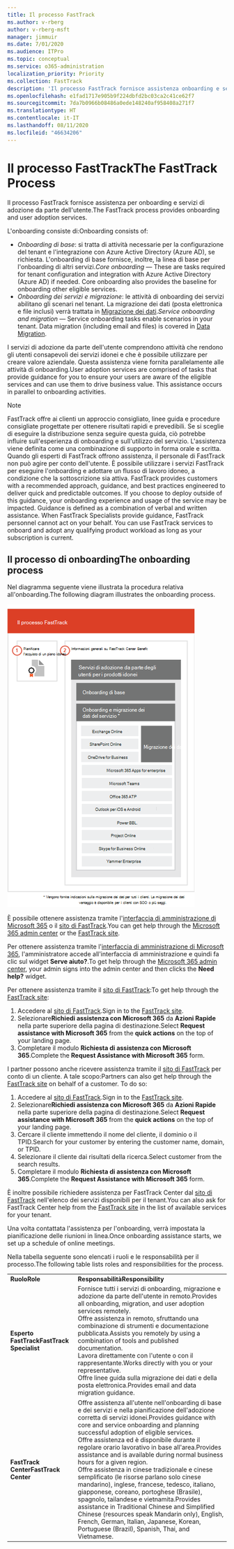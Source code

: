 ```yaml
---
title: Il processo FastTrack
ms.author: v-rberg
author: v-rberg-msft
manager: jimmuir
ms.date: 7/01/2020
ms.audience: ITPro
ms.topic: conceptual
ms.service: o365-administration
localization_priority: Priority
ms.collection: FastTrack
description: 'Il processo FastTrack fornisce assistenza onboarding e servizi di adozione da parte dell’utente. '
ms.openlocfilehash: e1fad1717e905b9f224dbfd2bc03ca2c41ce62f7
ms.sourcegitcommit: 7da7b0966b08486a0ede148240af958408a271f7
ms.translationtype: HT
ms.contentlocale: it-IT
ms.lasthandoff: 08/11/2020
ms.locfileid: "46634206"
---
```

# <a name="the-fasttrack-process"></a><span data-ttu-id="c36c1-103">Il processo FastTrack</span><span class="sxs-lookup"><span data-stu-id="c36c1-103">The FastTrack Process</span></span>

<span data-ttu-id="c36c1-104">Il processo FastTrack fornisce assistenza per onboarding e servizi di adozione da parte dell'utente.</span><span class="sxs-lookup"><span data-stu-id="c36c1-104">The FastTrack process provides onboarding and user adoption services.</span></span> 
  
<span data-ttu-id="c36c1-105">L'onboarding consiste di:</span><span class="sxs-lookup"><span data-stu-id="c36c1-105">Onboarding consists of:</span></span>
  
- <span data-ttu-id="c36c1-p101">*Onboarding di base*: si tratta di attività necessarie per la configurazione del tenant e l'integrazione con Azure Active Directory (Azure AD), se richiesta. L'onboarding di base fornisce, inoltre, la linea di base per l'onboarding di altri servizi.</span><span class="sxs-lookup"><span data-stu-id="c36c1-p101">*Core onboarding* — These are tasks required for tenant configuration and integration with Azure Active Directory (Azure AD) if needed. Core onboarding also provides the baseline for onboarding other eligible services.</span></span> 
- <span data-ttu-id="c36c1-p102">*Onboarding dei servizi e migrazione*: le attività di onboarding dei servizi abilitano gli scenari nel tenant. La migrazione dei dati (posta elettronica e file inclusi) verrà trattata in [Migrazione dei dati](O365-data-migration.md).</span><span class="sxs-lookup"><span data-stu-id="c36c1-p102">*Service onboarding and migration* — Service onboarding tasks enable scenarios in your tenant. Data migration (including email and files) is covered in [Data Migration](O365-data-migration.md).</span></span> 
    
<span data-ttu-id="c36c1-p103">I servizi di adozione da parte dell'utente comprendono attività che rendono gli utenti consapevoli dei servizi idonei e che è possibile utilizzare per creare valore aziendale. Questa assistenza viene fornita parallelamente alle attività di onboarding.</span><span class="sxs-lookup"><span data-stu-id="c36c1-p103">User adoption services are comprised of tasks that provide guidance for you to ensure your users are aware of the eligible services and can use them to drive business value. This assistance occurs in parallel to onboarding activities.</span></span>
  
> [!NOTE]
> <span data-ttu-id="c36c1-p104">FastTrack offre ai clienti un approccio consigliato, linee guida e procedure consigliate progettate per ottenere risultati rapidi e prevedibili. Se si sceglie di eseguire la distribuzione senza seguire questa guida, ciò potrebbe influire sull'esperienza di onboarding e sull'utilizzo del servizio. L'assistenza viene definita come una combinazione di supporto in forma orale e scritta. Quando gli esperti di FastTrack offrono assistenza, il personale di FastTrack non può agire per conto dell'utente. È possibile utilizzare i servizi FastTrack per eseguire l'onboarding e adottare un flusso di lavoro idoneo, a condizione che la sottoscrizione sia attiva. </span><span class="sxs-lookup"><span data-stu-id="c36c1-p104">FastTrack provides customers with a recommended approach, guidance, and best practices engineered to deliver quick and predictable outcomes. If you choose to deploy outside of this guidance, your onboarding experience and usage of the service may be impacted. Guidance is defined as a combination of verbal and written assistance. When FastTrack Specialists provide guidance, FastTrack personnel cannot act on your behalf. You can use FastTrack services to onboard and adopt any qualifying product workload as long as your subscription is current.</span></span> 
  
## <a name="the-onboarding-process"></a><span data-ttu-id="c36c1-117">Il processo di onboarding</span><span class="sxs-lookup"><span data-stu-id="c36c1-117">The onboarding process</span></span>

<span data-ttu-id="c36c1-118">Nel diagramma seguente viene illustrata la procedura relativa all'onboarding.</span><span class="sxs-lookup"><span data-stu-id="c36c1-118">The following diagram illustrates the onboarding process.</span></span>
  
![Sequenza temporale per l'uso del vantaggio dell'onboarding](media/o365-onboarding-timeline-m365-apps.png)
  
<span data-ttu-id="c36c1-120">È possibile ottenere assistenza tramite l'[interfaccia di amministrazione di Microsoft 365](https://go.microsoft.com/fwlink/?linkid=2032704) o il [sito di FastTrack](https://go.microsoft.com/fwlink/?linkid=780698).</span><span class="sxs-lookup"><span data-stu-id="c36c1-120">You can get help through the [Microsoft 365 admin center](https://go.microsoft.com/fwlink/?linkid=2032704) or the [FastTrack site](https://go.microsoft.com/fwlink/?linkid=780698).</span></span> 

<span data-ttu-id="c36c1-121">Per ottenere assistenza tramite l'[interfaccia di amministrazione di Microsoft 365](https://go.microsoft.com/fwlink/?linkid=2032704), l'amministratore accede all'interfaccia di amministrazione e quindi fa clic sul widget **Serve aiuto?**.</span><span class="sxs-lookup"><span data-stu-id="c36c1-121">To get help through the [Microsoft 365 admin center](https://go.microsoft.com/fwlink/?linkid=2032704), your admin signs into the admin center and then clicks the **Need help?** widget.</span></span> 

<span data-ttu-id="c36c1-122">Per ottenere assistenza tramite il [sito di FastTrack](https://go.microsoft.com/fwlink/?linkid=780698):</span><span class="sxs-lookup"><span data-stu-id="c36c1-122">To get help through the [FastTrack site](https://go.microsoft.com/fwlink/?linkid=780698):</span></span> 
1.    <span data-ttu-id="c36c1-123">Accedere al [sito di FastTrack](https://go.microsoft.com/fwlink/?linkid=780698).</span><span class="sxs-lookup"><span data-stu-id="c36c1-123">Sign in to the [FastTrack site](https://go.microsoft.com/fwlink/?linkid=780698).</span></span> 
2.    <span data-ttu-id="c36c1-124">Selezionare**Richiedi assistenza con Microsoft 365** da **Azioni Rapide** nella parte superiore della pagina di destinazione.</span><span class="sxs-lookup"><span data-stu-id="c36c1-124">Select **Request assistance with Microsoft 365** from the **quick actions** on the top of your landing page.</span></span>
3.    <span data-ttu-id="c36c1-125">Completare il modulo **Richiesta di assistenza con Microsoft 365**.</span><span class="sxs-lookup"><span data-stu-id="c36c1-125">Complete the **Request Assistance with Microsoft 365** form.</span></span>
  
<span data-ttu-id="c36c1-p105">I partner possono anche ricevere assistenza tramite il [sito di FastTrack](https://go.microsoft.com/fwlink/?linkid=780698) per conto di un cliente. A tale scopo:</span><span class="sxs-lookup"><span data-stu-id="c36c1-p105">Partners can also get help through the [FastTrack site](https://go.microsoft.com/fwlink/?linkid=780698) on behalf of a customer. To do so:</span></span>
1.    <span data-ttu-id="c36c1-128">Accedere al [sito di FastTrack](https://go.microsoft.com/fwlink/?linkid=780698).</span><span class="sxs-lookup"><span data-stu-id="c36c1-128">Sign in to the [FastTrack site](https://go.microsoft.com/fwlink/?linkid=780698).</span></span> 
2.    <span data-ttu-id="c36c1-129">Selezionare**Richiedi assistenza con Microsoft 365** da **Azioni Rapide** nella parte superiore della pagina di destinazione.</span><span class="sxs-lookup"><span data-stu-id="c36c1-129">Select **Request assistance with Microsoft 365** from the **quick actions** on the top of your landing page.</span></span>
3.    <span data-ttu-id="c36c1-130">Cercare il cliente immettendo il nome del cliente, il dominio o il TPID.</span><span class="sxs-lookup"><span data-stu-id="c36c1-130">Search for your customer by entering the customer name, domain, or TPID.</span></span>
4.    <span data-ttu-id="c36c1-131">Selezionare il cliente dai risultati della ricerca.</span><span class="sxs-lookup"><span data-stu-id="c36c1-131">Select customer from the search results.</span></span>
5.    <span data-ttu-id="c36c1-132">Completare il modulo **Richiesta di assistenza con Microsoft 365**.</span><span class="sxs-lookup"><span data-stu-id="c36c1-132">Complete the **Request Assistance with Microsoft 365** form.</span></span>
  
 <span data-ttu-id="c36c1-133">È inoltre possibile richiedere assistenza per FastTrack Center dal [sito di FastTrack](https://go.microsoft.com/fwlink/?linkid=780698) nell'elenco dei servizi disponibili per il tenant.</span><span class="sxs-lookup"><span data-stu-id="c36c1-133">You can also ask for FastTrack Center help from the [FastTrack site](https://go.microsoft.com/fwlink/?linkid=780698) in the list of available services for your tenant.</span></span> 
    
 <span data-ttu-id="c36c1-134">Una volta contattata l'assistenza per l'onboarding, verrà impostata la pianificazione delle riunioni in linea.</span><span class="sxs-lookup"><span data-stu-id="c36c1-134">Once onboarding assistance starts, we set up a schedule of online meetings.</span></span>

<span data-ttu-id="c36c1-135">Nella tabella seguente sono elencati i ruoli e le responsabilità per il processo.</span><span class="sxs-lookup"><span data-stu-id="c36c1-135">The following table lists roles and responsibilities for the process.</span></span>
    
|||
|:-----|:-----|
|<span data-ttu-id="c36c1-136">**Ruolo**</span><span class="sxs-lookup"><span data-stu-id="c36c1-136">**Role**</span></span> <br/> |<span data-ttu-id="c36c1-137">**Responsabilità**</span><span class="sxs-lookup"><span data-stu-id="c36c1-137">**Responsibility**</span></span> <br/> |
|<span data-ttu-id="c36c1-138">**Esperto FastTrack**</span><span class="sxs-lookup"><span data-stu-id="c36c1-138">**FastTrack Specialist**</span></span> <br/> |<span data-ttu-id="c36c1-139">Fornisce tutti i servizi di onboarding, migrazione e adozione da parte dell'utente in remoto.</span><span class="sxs-lookup"><span data-stu-id="c36c1-139">Provides all onboarding, migration, and user adoption services remotely.</span></span>  <br/> <span data-ttu-id="c36c1-140">Offre assistenza in remoto, sfruttando una combinazione di strumenti e documentazione pubblicata.</span><span class="sxs-lookup"><span data-stu-id="c36c1-140">Assists you remotely by using a combination of tools and published documentation.</span></span> <br/> <span data-ttu-id="c36c1-141">Lavora direttamente con l'utente o con il rappresentante.</span><span class="sxs-lookup"><span data-stu-id="c36c1-141">Works directly with you or your representative.</span></span> <br/> <span data-ttu-id="c36c1-142">Offre linee guida sulla migrazione dei dati e della posta elettronica.</span><span class="sxs-lookup"><span data-stu-id="c36c1-142">Provides email and data migration guidance.</span></span>|
|<span data-ttu-id="c36c1-143">**FastTrack Center**</span><span class="sxs-lookup"><span data-stu-id="c36c1-143">**FastTrack Center**</span></span>  <br/> |<span data-ttu-id="c36c1-144">Offre assistenza all'utente nell'onboarding di base e dei servizi e nella pianificazione dell'adozione corretta di servizi idonei.</span><span class="sxs-lookup"><span data-stu-id="c36c1-144">Provides guidance with core and service onboarding and planning successful adoption of eligible services.</span></span>  <br/> <span data-ttu-id="c36c1-145">Offre assistenza ed è disponibile durante il regolare orario lavorativo in base all'area.</span><span class="sxs-lookup"><span data-stu-id="c36c1-145">Provides assistance and is available during normal business hours for a given region.</span></span> <br/> <span data-ttu-id="c36c1-146">Offre assistenza in cinese tradizionale e cinese semplificato (le risorse parlano solo cinese mandarino), inglese, francese, tedesco, italiano, giapponese, coreano, portoghese (Brasile), spagnolo, tailandese e vietnamita.</span><span class="sxs-lookup"><span data-stu-id="c36c1-146">Provides assistance in Traditional Chinese and Simplified Chinese (resources speak Mandarin only), English, French, German, Italian, Japanese, Korean, Portuguese (Brazil), Spanish, Thai, and Vietnamese.</span></span>|
